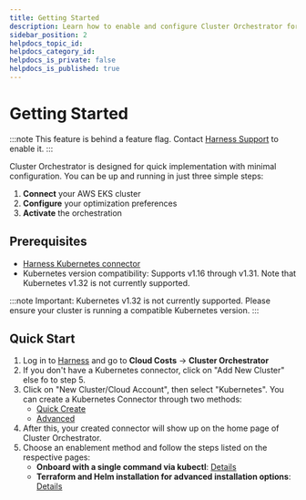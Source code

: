 ```yaml
---
title: Getting Started
description: Learn how to enable and configure Cluster Orchestrator for your EKS clusters
sidebar_position: 2
helpdocs_topic_id: 
helpdocs_category_id: 
helpdocs_is_private: false
helpdocs_is_published: true
---
```

# Getting Started

:::note
This feature is behind a feature flag. Contact [Harness Support](mailto:support@harness.io) to enable it.
:::

Cluster Orchestrator is designed for quick implementation with minimal configuration. You can be up and running in just three simple steps:

1. **Connect** your AWS EKS cluster
2. **Configure** your optimization preferences
3. **Activate** the orchestration

## Prerequisites

- [Harness Kubernetes connector](/docs/platform/connectors/cloud-providers/add-a-kubernetes-cluster-connector)
- Kubernetes version compatibility: Supports v1.16 through v1.31. Note that Kubernetes v1.32 is not currently supported.

:::note
Important: Kubernetes v1.32 is not currently supported. Please ensure your cluster is running a compatible Kubernetes version.
:::

## Quick Start

1. Log in to [Harness](https://app.harness.io) and go to **Cloud Costs** → **Cluster Orchestrator**
2. If you don't have a Kubernetes connector, click on "Add New Cluster" else fo to step 5.
3. Click on "New Cluster/Cloud Account", then select "Kubernetes". You can create a Kubernetes Connector through two methods:
   - [Quick Create](/docs/cloud-cost-management/get-started/onboarding-guide/use-quick-create-k8s)
   - [Advanced](/docs/cloud-cost-management/get-started/onboarding-guide/set-up-cost-visibility-for-kubernetes)
4. After this, your created connector will show up on the home page of Cluster Orchestrator.
5. Choose an enablement method and follow the steps listed on the respective pages:
   - **Onboard with a single command via kubectl**: [Details](/docs/cloud-cost-management/use-ccm-cost-optimization/cluster-orchestrator/setting-up-co#installation-via-kubectl)
   - **Terraform and Helm installation for advanced installation options**: [Details](/docs/cloud-cost-management/use-ccm-cost-optimization/cluster-orchestrator/setting-up-co#helm-based-installation)
